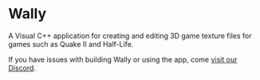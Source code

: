 # Wally
A Visual C++ application for creating and editing 3D game texture files for games such as Quake II and Half-Life.

If you have issues with building Wally or using the app, come [visit our Discord](https://discord.gg/xsEHsqdX).